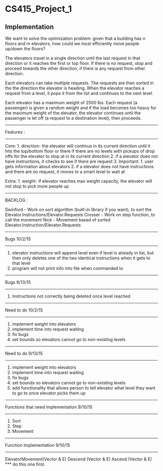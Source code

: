 # CS415_Project_1

Implementation
------------

We want to solve the optimization problem: given that a building has n floors and m elevators,
how could we most efficiently move people up/down the floors?

The elevators travel in a single direction until the last request in that direction or it reaches the first or top floor.
If there is no request, stop and proceed towards the other direction, if there is any request from other direction.

Each elevators can take multiple requests. The requests are then sorted in the the direction the elevator is heading.
When the elevator reaches a request from a level, it pops it from the list and continues to the next level.

Each elevator has a maximum weight of 2500 lbs. Each request (a passenger) is given a random weight and if the load
becomes too heavy for the maximum weight of the elevator, the elevator continues until the passenger is let off
(a request to a destination level), then proceeds.

 --------------------------------------------- --------------------------------------------- -----------------------------------
Features :
 --------------------------------------------- --------------------------------------------- -----------------------------------

 Core:
    1. direction- the elevator will continue in its current direction until it hits the top/bottom floor or there if there
    are no levels with pickups of drop offs for the elevator to stop at in its current direction
    2. if a elevator does not have instructions, it checks to see if there are request
    3.
 Important:
    1. user gets information about elevators
    2. if a elevator does not have instructions and there are no request, it moves to a smart level to wait at

 Extra:
    1. weight- if elevator reaches max weight capacity, the elevator will not stop to pick more people up

---------------------------------------------- --------------------------------------------- -----------------------------------
BACKLOG :

Swinford - Work on sort algorithm (built-in library if you want), to sort the Elevator.Instructions/Elevator.Requests
Crosser - Work on step function, to call the movement
Nick - Movement based of sorted Elevator.Instruction/Elevator.Requests

--------------------------------------------- --------------------------------------------- -----------------------------------
Bugs   10/2/15
 --------------------------------------------- --------------------------------------------- -----------------------------------

1. elevator instructions will append level even if level is already in list, but then only deletes one of the two identical instructions when it gets to that level
2. program will not print info into file when commanded to

 --------------------------------------------- --------------------------------------------- -----------------------------------
Bugs   9/13/15
 --------------------------------------------- --------------------------------------------- -----------------------------------

1. Instructions not correctly being deleted once level reached

 --------------------------------------------- --------------------------------------------- -----------------------------------
Need to do   10/2/15
 --------------------------------------------- --------------------------------------------- -----------------------------------

 1. implement weight into elevators
 2. implement time into request waiting
 3. fix bugs
 4. set bounds so elevators cannot go to non-existing levels

 --------------------------------------------- --------------------------------------------- -----------------------------------
Need to do   9/13/15
 --------------------------------------------- --------------------------------------------- -----------------------------------

 1. implement weight into elevators
 2. implement time into request waiting
 3. fix bugs
 4. set bounds so elevators cannot go to non-existing levels
 5. add functionality that allows person to tell elevator what level they want to go to once elevator picks them up

 --------------------------------------------- --------------------------------------------- -----------------------------------
Functions that need implementation   9/10/15
 --------------------------------------------- --------------------------------------------- -----------------------------------
1. Sort
2. Step
3. Movement

 --------------------------------------------- ---------------------------------------------
 Function Implementation 9/10/15
  --------------------------------------------- ---------------------------------------------
  
  ElevatorMovement(Vector<Elevator> & E)
  Descend (Vector<Elevator> & E)
  Ascend (Vector<Elevator> & E) *** do this one first.
